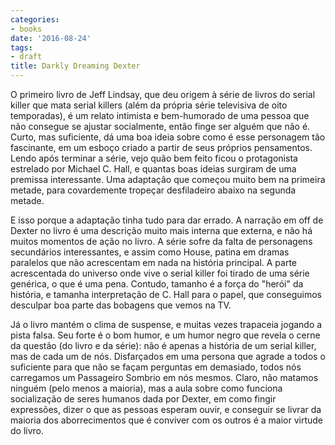 ```yaml
---
categories:
- books
date: '2016-08-24'
tags:
- draft
title: Darkly Dreaming Dexter
---
```


O primeiro livro de Jeff Lindsay, que deu origem à série de livros do serial killer que mata serial killers (além da própria série televisiva de oito temporadas), é um relato intimista e bem-humorado de uma pessoa que não consegue se ajustar socialmente, então finge ser alguém que não é. Curto, mas suficiente, dá uma boa ideia sobre como é esse personagem tão fascinante, em um esboço criado a partir de seus próprios pensamentos. Lendo após terminar a série, vejo quão bem feito ficou o protagonista estrelado por Michael C. Hall, e quantas boas ideias surgiram de uma premissa interessante. Uma adaptação que começou muito bem na primeira metade, para covardemente tropeçar desfiladeiro abaixo na segunda metade.

E isso porque a adaptação tinha tudo para dar errado. A narração em off de Dexter no livro é uma descrição muito mais interna que externa, e não há muitos momentos de ação no livro. A série sofre da falta de personagens secundários interessantes, e assim como House, patina em dramas paralelos que não acrescentam em nada na história principal. A parte acrescentada do universo onde vive o serial killer foi tirado de uma série genérica, o que é uma pena. Contudo, tamanho é a força do "herói" da história, e tamanha interpretação de C. Hall para o papel, que conseguimos desculpar boa parte das bobagens que vemos na TV.

Já o livro mantém o clima de suspense, e muitas vezes trapaceia jogando a pista falsa. Seu forte é o bom humor, e um humor negro que revela o cerne da questão (do livro e da série): não é apenas a história de um serial killer, mas de cada um de nós. Disfarçados em uma persona que agrade a todos o suficiente para que não se façam perguntas em demasiado, todos nós carregamos um Passageiro Sombrio em nós mesmos. Claro, não matamos ninguém (pelo menos a maioria), mas a aula sobre como funciona socialização de seres humanos dada por Dexter, em como fingir expressões, dizer o que as pessoas esperam ouvir, e conseguir se livrar da maioria dos aborrecimentos que é conviver com os outros é a maior virtude do livro.